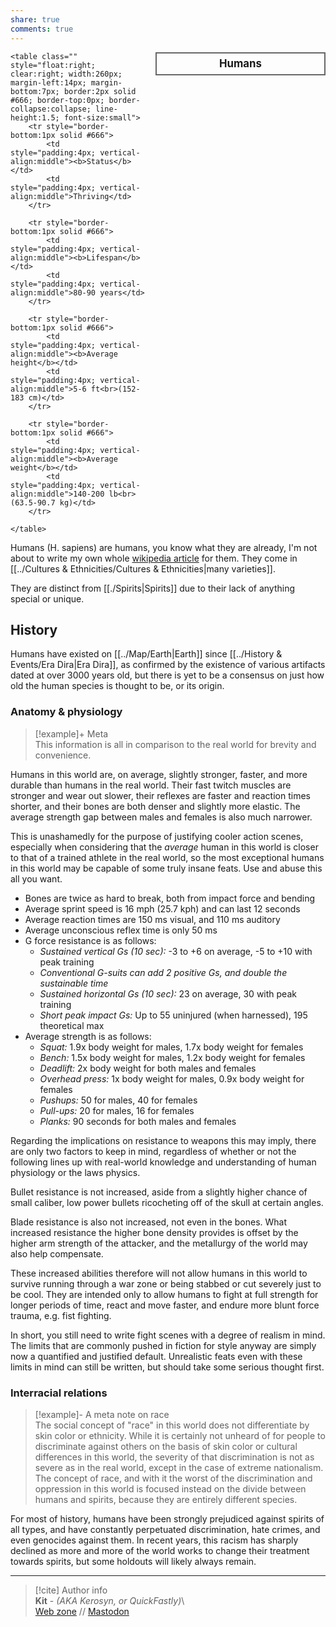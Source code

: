 ```yaml
---  
share: true  
comments: true  
---  
```

  
<div>  
  <span style="float:right; width:260px; margin-left:14px; border:2px solid #666; line-height:1.5; font-size:larger; font-weight:bold; text-align:center; padding:4px">Humans</span>  
    
	<table class="" style="float:right; clear:right; width:260px; margin-left:14px; margin-bottom:7px; border:2px solid #666; border-top:0px; border-collapse:collapse; line-height:1.5; font-size:small">  
		<tr style="border-bottom:1px solid #666">  
			<td style="padding:4px; vertical-align:middle"><b>Status</b></td>  
			<td style="padding:4px; vertical-align:middle">Thriving</td>  
		</tr>  
	  
		<tr style="border-bottom:1px solid #666">  
			<td style="padding:4px; vertical-align:middle"><b>Lifespan</b></td>  
			<td style="padding:4px; vertical-align:middle">80-90 years</td>  
		</tr>  
	  
		<tr style="border-bottom:1px solid #666">  
			<td style="padding:4px; vertical-align:middle"><b>Average height</b></td>  
			<td style="padding:4px; vertical-align:middle">5-6 ft<br>(152-183 cm)</td>  
		</tr>  
		  
		<tr style="border-bottom:1px solid #666">  
			<td style="padding:4px; vertical-align:middle"><b>Average weight</b></td>  
			<td style="padding:4px; vertical-align:middle">140-200 lb<br>(63.5-90.7 kg)</td>  
		</tr>  
		  
    </table>  
  </div>  
  
Humans (H. sapiens) are humans, you know what they are already, I'm not about to write my own whole [wikipedia article](https://en.wikipedia.org/wiki/Human) for them. They come in [[../Cultures & Ethnicities/Cultures & Ethnicities|many varieties]].  
  
They are distinct from [[./Spirits|Spirits]] due to their lack of anything special or unique.  
  
## History  
  
Humans have existed on [[../Map/Earth|Earth]] since [[../History & Events/Era Dira|Era Dira]], as confirmed by the existence of various artifacts dated at over 3000 years old, but there is yet to be a consensus on just how old the human species is thought to be, or its origin.  
  
### Anatomy & physiology  
  
> [!example]+ Meta  
> This information is all in comparison to the real world for brevity and convenience.  
  
Humans in this world are, on average, slightly stronger, faster, and more durable than humans in the real world. Their fast twitch muscles are stronger and wear out slower, their reflexes are faster and reaction times shorter, and their bones are both denser and slightly more elastic. The average strength gap between males and females is also much narrower.  
  
This is unashamedly for the purpose of justifying cooler action scenes, especially when considering that the *average* human in this world is closer to that of a trained athlete in the real world, so the most exceptional humans in this world may be capable of some truly insane feats. Use and abuse this all you want.  
  
- Bones are twice as hard to break, both from impact force and bending  
- Average sprint speed is 16 mph (25.7 kph) and can last 12 seconds  
- Average reaction times are 150 ms visual, and 110 ms auditory  
- Average unconscious reflex time is only 50 ms  
- G force resistance is as follows:  
	- *Sustained vertical Gs (10 sec):* -3 to +6 on average, -5 to +10 with peak training  
	- *Conventional G-suits can add 2 positive Gs, and double the sustainable time*  
	- *Sustained horizontal Gs (10 sec):* 23 on average, 30 with peak training  
	- *Short peak impact Gs:* Up to 55 uninjured (when harnessed), 195 theoretical max  
- Average strength is as follows:  
	- *Squat:* 1.9x body weight for males, 1.7x body weight for females  
	- *Bench:* 1.5x body weight for males, 1.2x body weight for females  
	- *Deadlift:* 2x body weight for both males and females  
	- *Overhead press:* 1x body weight for males, 0.9x body weight for females  
	- *Pushups:* 50 for males, 40 for females  
	- *Pull-ups:* 20 for males, 16 for females  
	- *Planks:* 90 seconds for both males and females  
  
Regarding the implications on resistance to weapons this may imply, there are only two factors to keep in mind, regardless of whether or not the following lines up with real-world knowledge and understanding of human physiology or the laws physics.  
  
Bullet resistance is not increased, aside from a slightly higher chance of small caliber, low power bullets ricocheting off of the skull at certain angles.  
  
Blade resistance is also not increased, not even in the bones. What increased resistance the higher bone density provides is offset by the higher arm strength of the attacker, and the metallurgy of the world may also help compensate.  
  
These increased abilities therefore will not allow humans in this world to survive running through a war zone or being stabbed or cut severely just to be cool. They are intended only to allow humans to fight at full strength for longer periods of time, react and move faster, and endure more blunt force trauma, e.g. fist fighting.  
  
In short, you still need to write fight scenes with a degree of realism in mind. The limits that are commonly pushed in fiction for style anyway are simply now a quantified and justified default. Unrealistic feats even with these limits in mind can still be written, but should take some serious thought first.  
  
### Interracial relations  
  
> [!example]- A meta note on race  
> The social concept of "race" in this world does not differentiate by skin color or ethnicity. While it is certainly not unheard of for people to discriminate against others on the basis of skin color or cultural differences in this world, the severity of that discrimination is not as severe as in the real world, except in the case of extreme nationalism. The concept of race, and with it the worst of the discrimination and oppression in this world is focused instead on the divide between humans and spirits, because they are entirely different species.  
  
For most of history, humans have been strongly prejudiced against spirits of all types, and have constantly perpetuated discrimination, hate crimes, and even genocides against them. In recent years, this racism has sharply declined as more and more of the world works to change their treatment towards spirits, but some holdouts will likely always remain.  
  
-----  
> [!cite] Author info  
> **Kit** - *(AKA Kerosyn, or QuickFastly)*\  
> [Web zone](https://kitabe.link) // [Mastodon](https://social.tripulse.net/@kit)